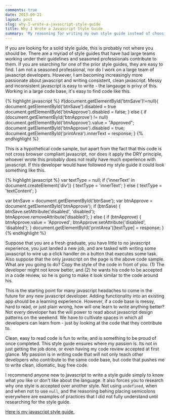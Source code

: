 ```yaml
---
comments: true
date: 2013-09-21
layout: post
slug: why-I-wrote-a-javascript-style-guide
title: Why I Wrote a Javascript Style Guide
summary: 'My reasoning for writing my own style guide instead of choosing to use one of the many excellent style guides that already exist.'
---
```


If you are looking for a solid style guide, this is probably not where you should be. There are a myriad of style guides that have had large teams working under their guidelines and seasoned professionals contribute to them. If you are searching for one of the prior style guides, they are easy to find. I am not a seasoned professional, nor do I work on a large team of javascript developers. However, I am becoming increasingly more passionate about javascript and writing consistent, clean javascript. Messy and inconsistent javascript is easy to write - the langauge is privy of this. Working in a large code base, it's easy to find code like this.

{% highlight javascript %}
if(document.getElementById('btnSave')!=null){
    document.getElementById('btnSave').disabled = true
    document.getElementById('btnApprove').disabled = false;
}
else 
{
    if (document.getElementById('btnApprove') != null)
        document.getElementById('btnApprove').value = "Approved";
        document.getElementById('btnApprove').disabled = true;
    document.getElementById('printArea').innerText = response;
}
{% endhighlight %}

This is a hypothetical code sample, but apart from the fact that this code is not cross browser compliant javascript, nor does it apply the DRY principle, whoever wrote this probably does not really have much experience with javascript. If this developer would have followed my style guide it could look something like this.

{% highlight javascript %}
var textType = null;
if ('innerText' in document.createElement('div')) {
    textType = 'innerText';
} else {
    textType = 'textContent';
}

var btnSave = document.getElementById('btnSave');
var btnApprove = document.getElementById('btnApprove');
if (btnSave) {
    btnSave.setAttribute('disabled', 'disabled');
    btnApprove.removeAttribute('disabled');
} else {
    if (btnApprove) {
        btnApprove.value = 'Approved';
        btnApprove.setAttribute('disabled', 'disabled');
    }
    document.getElementById('printArea')[textType] = response;
}
{% endhighlight %}

Suppose that you are a fresh graduate, you have little to no javascript experience, you just landed a new job, and are tasked with writing some javascript to wire up a click handler on a button that executes some task. Also suppose that the only javascript on the page is the above code sample. What are you going to do? Copy the style of the code in front of you. (1) The developer might not know better, and (2) he wants his code to be accepted in a code review, so he is going to make it look similar to the code around his.

This is the starting point for many javascript headaches to come in the future for any new javascript developer. Adding functionality into an existing app should be a learning experience. However, if a code base is messy, hard to read, or just plain wrong, how will one learn to write anything better? Not every developer has the will power to read about javascript design patterns on the weekend. We have to cultivate spaces in which all developers can learn from - just by looking at the code that they contribute to.

Clean, easy to read code is fun to write, and is something to be proud of once completed. This style guide ensures where my passion is. Its not in just getting the job done, or even having my code review accepted at first glance. My passion is in writing code that will not only teach other developers who contribute to the same code base, but code that pushes me to write clean, idiomatic, bug free code.

I recommend anyone new to javascript to write a style guide simply to know what you like or don't like about the language. It also forces you to research why one style is accepted over another style. Not using `undefined`, when and when not to use `null`, and the reasoning behing placing semicolons everywhere are examples of practices that I did not fully understand until researching for the style guide.

[Here is my javascript style guide.](https://github.com/kavun/js-style-guide)
